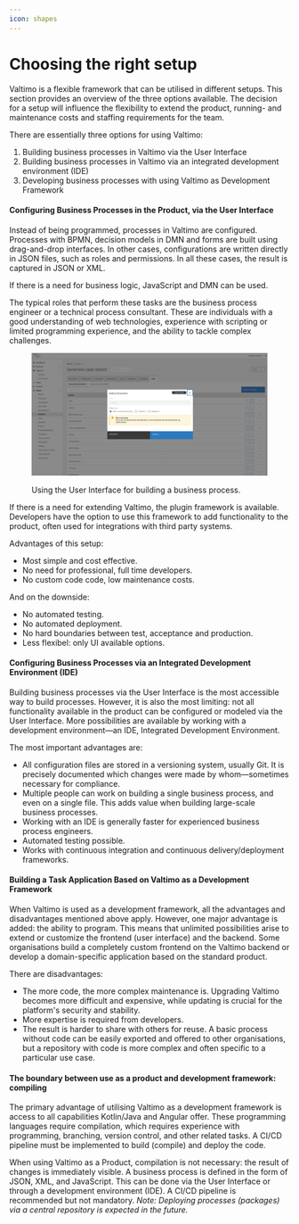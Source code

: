 ```yaml
---
icon: shapes
---
```


# Choosing the right setup

Valtimo is a flexible framework that can be utilised in different setups. This section provides an overview of the three options available. The decision for a setup will influence the flexibility to extend the product, running- and maintenance costs and staffing requirements for the team.

There are essentially three options for using Valtimo:

1. Building business processes in Valtimo via the User Interface
2. Building business processes in Valtimo via an integrated development environment (IDE)
3. Developing business processes with using Valtimo as Development Framework

#### **Configuring Business Processes in the Product, via the User Interface**&#x20;

Instead of being programmed, processes in Valtimo are configured. Processes with BPMN, decision models in DMN and forms are built using drag-and-drop interfaces. In other cases, configurations are written directly in JSON files, such as roles and permissions. In all these cases, the result is captured in JSON or XML.

If there is a need for business logic, JavaScript and DMN can be used.

The typical roles that perform these tasks are the business process engineer or a technical process consultant. These are individuals with a good understanding of web technologies, experience with scripting or limited programming experience, and the ability to tackle complex challenges.

<figure><img src="../../.gitbook/assets/image (26) (1).png" alt=""><figcaption><p>Using the User Interface for building a business process. </p></figcaption></figure>

If there is a need for extending Valtimo, the plugin framework is available. Developers have the option to use this framework to add functionality to the product, often used for integrations with third party systems.&#x20;

Advantages of this setup:&#x20;

* Most simple and cost effective.&#x20;
* No need for professional, full time developers.&#x20;
* No custom code code, low maintenance costs.&#x20;

And on the downside:&#x20;

* No automated testing.
* No automated deployment.&#x20;
* No hard boundaries between test, acceptance and production.&#x20;
* Less flexibel: only UI available options.&#x20;

#### **Configuring Business Processes via an Integrated Development Environment (IDE)**

Building business processes via the User Interface is the most accessible way to build processes. However, it is also the most limiting: not all functionality available in the product can be configured or modeled via the User Interface. More possibilities are available by working with a development environment—an IDE, Integrated Development Environment.&#x20;

The most important advantages are:

* All configuration files are stored in a versioning system, usually Git. It is precisely documented which changes were made by whom—sometimes necessary for compliance.
* Multiple people can work on building a single business process, and even on a single file. This adds value when building large-scale business processes.
* Working with an IDE is generally faster for experienced business process engineers.
* Automated testing possible.&#x20;
* Works with continuous integration and continuous delivery/deployment frameworks.

#### **Building a Task Application Based on Valtimo as a Development Framework**&#x20;

When Valtimo is used as a development framework, all the advantages and disadvantages mentioned above apply. However, one major advantage is added: the ability to program. This means that unlimited possibilities arise to extend or customize the frontend (user interface) and the backend. Some organisations build a completely custom frontend on the Valtimo backend or develop a domain-specific application based on the standard product.

There are disadvantages:

* The more code, the more complex maintenance is. Upgrading Valtimo becomes more difficult and expensive, while updating is crucial for the platform's security and stability.
* More expertise is required from developers.
* The result is harder to share with others for reuse. A basic process without code can be easily exported and offered to other organisations, but a repository with code is more complex and often specific to a particular use case.

#### **The boundary between use as a product and development framework: compiling**

The primary advantage of utilising Valtimo as a development framework is access to all capabilities Kotlin/Java and Angular offer. These programming languages require compilation, which requires experience with programming, branching, version control, and other related tasks. A CI/CD pipeline must be implemented to build (compile) and deploy the code.

When using Valtimo as a Product, compilation is not necessary: the result of changes is immediately visible. A business process is defined in the form of JSON, XML, and JavaScript. This can be done via the User Interface or through a development environment (IDE). A CI/CD pipeline is recommended but not mandatory. _Note: Deploying processes (packages) via a central repository is expected in the future._
